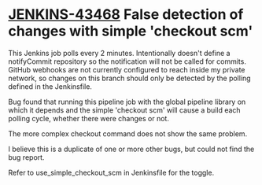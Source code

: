 # [JENKINS-43468](https://issues.jenkins-ci.org/browse/JENKINS-43754) False detection of changes with simple 'checkout scm'

This Jenkins job polls every 2 minutes.  Intentionally doesn't define
a notifyCommit repository so the notification will not be called for
commits.  GitHub webhooks are not currently configured to reach inside
my private network, so changes on this branch should only be detected
by the polling defined in the Jenkinsfile.

Bug found that running this pipeline job with the global pipeline library
on which it depends and the simple 'checkout scm' will cause a build
each polling cycle, whether there were changes or not.

The more complex checkout command does not show the same problem.

I believe this is a duplicate of one or more other bugs, but could not
find the bug report.

Refer to use_simple_checkout_scm in Jenkinsfile for the toggle.
